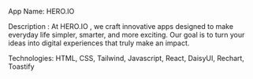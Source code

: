 App Name: HERO.IO

Description : At HERO.IO , we craft innovative apps designed to make everyday life simpler, smarter, and more exciting. Our goal is to turn your ideas into digital experiences that truly make an impact.

Technologies: HTML, CSS, Tailwind, Javascript, React, DaisyUI, Rechart, Toastify
